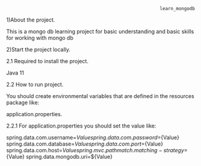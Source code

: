                                                              learn_mongodb
                                                             
1)About the project.

This is a mongo db learning project for basic understanding and basic skills for working with mongo db

2)Start the project locally.

2.1 Required to install the project.

Java 11

2.2 How to run project.

You should create environmental variables that are defined in the resources package like:

application.properties.

2.2.1 For application.properties you should set the value like:

spring.data.com.username=${Value}
spring.data.com.password=${Value}
spring.data.com.database=${Value}
spring.data.com.port=${Value}
spring.data.com.host=${Value}
spring.mvc.pathmatch.matching-strategy=${Value}
spring.data.mongodb.uri=${Value}
